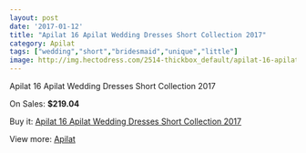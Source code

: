 ```yaml
---
layout: post
date: '2017-01-12'
title: "Apilat 16 Apilat Wedding Dresses Short Collection 2017"
category: Apilat
tags: ["wedding","short","bridesmaid","unique","little"]
image: http://img.hectodress.com/2514-thickbox_default/apilat-16-apilat-wedding-dresses-short-collection-2013.jpg
---
```

Apilat 16 Apilat Wedding Dresses Short Collection 2017

On Sales: **$219.04**
<a href="https://www.hectodress.com/apilat/1445-apilat-16-apilat-wedding-dresses-short-collection-2013.html"><amp-img layout="responsive" width="600" height="600" src="//img.hectodress.com/2514-thickbox_default/apilat-16-apilat-wedding-dresses-short-collection-2013.jpg" alt="Apilat 16 Apilat Wedding Dresses Short Collection 2017 0" /></a>

Buy it: [Apilat 16 Apilat Wedding Dresses Short Collection 2017](https://www.hectodress.com/apilat/1445-apilat-16-apilat-wedding-dresses-short-collection-2013.html "Apilat 16 Apilat Wedding Dresses Short Collection 2017")

View more: [Apilat](https://www.hectodress.com/20-apilat "Apilat")